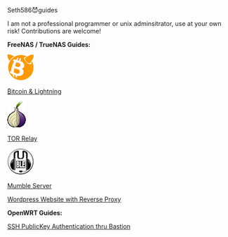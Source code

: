 Seth586😈guides

I am not a professional programmer or unix adminsitrator, use at your own risk!
Contributions are welcome!

**FreeNAS / TrueNAS Guides:**

![BSDBTC60.png](FreeNAS/bitcoin/images/BSDBTC60.png)

[₿itcoin & Lightning️](FreeNAS/bitcoin/README.md) 

![BSDBTC60.png](FreeNAS/tor_relay/images/tor60.png) 

[TOR Relay](FreeNAS/tor_relay/README.md)

![mumble60.png](FreeNAS/mumble/images/mumble60.png)

[Mumble Server](FreeNAS/mumble/README.md) 

[Wordpress Website with Reverse Proxy](FreeNAS/webserver/README.md)

**OpenWRT Guides:**

[SSH PublicKey Authentication thru Bastion](OpenWRT/security/README.md)


